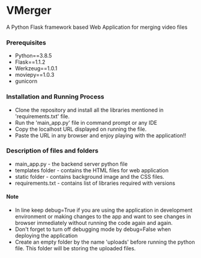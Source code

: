 # VMerger
A Python Flask framework based Web Application for merging video files
### Prerequisites
* Python==3.8.5
* Flask==1.1.2
* Werkzeug==1.0.1
* moviepy==1.0.3
* gunicorn
### Installation and Running Process
* Clone the repository and install all the libraries mentioned in 'requirements.txt' file.
* Run the 'main_app.py' file in command prompt or any IDE
* Copy the localhost URL displayed on running the file.
* Paste the URL in any browser and enjoy playing with the application!!
### Description of files and folders
* main_app.py - the backend server python file
* templates folder - contains the HTML files for web application
* static folder - contains background image and the CSS files.
* requirements.txt - contains list of libraries required with versions
#### Note
* In line  keep debug=True if you are using the application in development environment or making changes to the app and want to see changes in browser immediately without
running the code again and again.
* Don't forget to turn off debugging mode by debug=False when deploying the application
* Create an empty folder by the name 'uploads' before running the python file. This folder will be storing the uploaded files.
